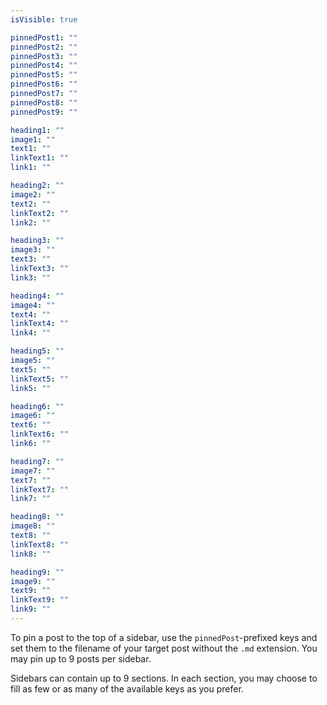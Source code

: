 ```yaml
---
isVisible: true

pinnedPost1: ""
pinnedPost2: ""
pinnedPost3: ""
pinnedPost4: ""
pinnedPost5: ""
pinnedPost6: ""
pinnedPost7: ""
pinnedPost8: ""
pinnedPost9: ""

heading1: ""
image1: ""
text1: ""
linkText1: ""
link1: ""

heading2: ""
image2: ""
text2: ""
linkText2: ""
link2: ""

heading3: ""
image3: ""
text3: ""
linkText3: ""
link3: ""

heading4: ""
image4: ""
text4: ""
linkText4: ""
link4: ""

heading5: ""
image5: ""
text5: ""
linkText5: ""
link5: ""

heading6: ""
image6: ""
text6: ""
linkText6: ""
link6: ""

heading7: ""
image7: ""
text7: ""
linkText7: ""
link7: ""

heading8: ""
image8: ""
text8: ""
linkText8: ""
link8: ""

heading9: ""
image9: ""
text9: ""
linkText9: ""
link9: ""
---
```


To pin a post to the top of a sidebar, use the `pinnedPost`-prefixed keys and set them to the filename of your target post without the `.md` extension. You may pin up to 9 posts per sidebar.

Sidebars can contain up to 9 sections. In each section, you may choose to fill as few or as many of the available keys as you prefer.
